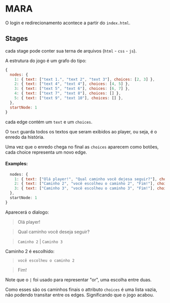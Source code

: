 # MARA

O login e redirecionamento acontece a partir do `index.html`.

## Stages

cada stage pode conter sua terna de arquivos (`html` - `css` - `js`).

A estrutura do jogo é um grafo do tipo:

```js
{
  nodes: {
    1: { text: ["text 1.", "text 2", "text 3"], choices: [2, 3] },
    2: { text: ["text 4", "text 4"], choices: [4, 5] },
    3: { text: ["text 5", "text 6"], choices: [6, 7] },
    4: { text: ["text 7", "text 8"], choices: [] },
    5: { text: ["text 9", "text 10"], choices: [] },
  },
  startNode: 1
}
```

cada edge contém um `text` e um `choices`.

O `text` guarda todos os textos que seram exibidos ao player, ou seja, é o enredo da história.

Uma vez que o enredo chega no final as `choices` aparecem como botões, cada choice representa um novo edge.

#### Examples:

```js
  nodes: {
    1: { text: ["Olá player!", "Qual caminho você dejesa seguir?"], choices: [2, 3] },
    2: { text: ["Caminho 2", "você escolheu o caminho 2", "Fim!"], choices: [] },
    3: { text: ["Caminho 3", "você escolheu o caminho 3", "Fim!"], choices: [] },
  },
  startNode: 1
}
```

Aparecerá o dialogo:

> Olá player!

> Qual caminho você deseja seguir?

> `Caminho 2` | `Caminho 3`

Caminho 2 é escolhido:

> `você escolheu o caminho 2`

> Fim!

Note que o `|` foi usado para representar "or", uma escolha entre duas.

Como esses são os caminhos finais o attributo `choices` é uma lista vazia, não podendo transitar entre os edges. Significando que o jogo acabou.
